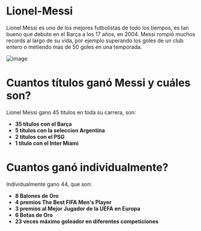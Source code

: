 # Lionel-Messi
Lionel Messi es uno de los mejores futbolistas de todo los tiempos, es tan bueno que debuto en el Barça a los 17 años, en 2004.
Messi rompió muchos records al largo de su vida, por ejemplo superando los goles de un club entero o metiendo mas de 50 goles en una
temporada.

![image](https://github.com/user-attachments/assets/1e464cdc-6e6b-422b-849d-b7f6e60ecf13)

# Cuantos títulos ganó Messi y cuáles son?

Lionel Messi gano 45 titulos en toda su carrera, son:

- **35 títulos con el Barça**
- **5 títulos con la seleccion Argentina**
- **2 títulos con el PSG**
- **1 título con el Inter Miami**

# Cuantos ganó individualmente?

Individualmente gano 44, que son:

- **8 Balones de Oro**
- **4 premios The Best FIFA Men's Player**
- **3 premios al Mejor Jugador de la UEFA en Europa**
- **6 Botas de Oro**
- **23 veces máximo goleador en diferentes competiciones**
